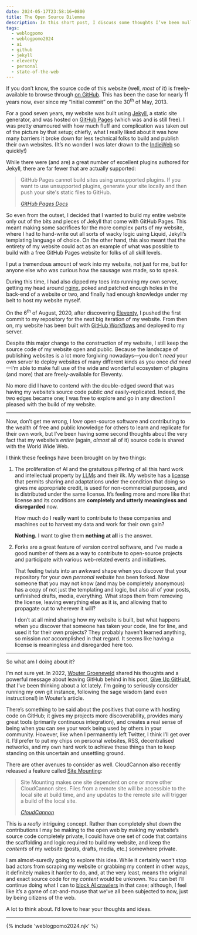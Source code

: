 ```yaml
---
date: 2024-05-17T23:58:16+0800
title: The Open Source Dilemma
description: In this short post, I discuss some thoughts I’ve been mulling over about the open source nature of my website, particularly after a great discussion I had with [fLaMEd](https://flamedfury.com) that galvanised some of my recent feelings about ownership on the web.
tags:
  - weblogpomo
  - weblogpomo2024
  - ai
  - github
  - jekyll
  - eleventy
  - personal
  - state-of-the-web
---
```


If you don’t know, the source code of this website (well, *most* of it) is freely-available to browse through [on GitHub](https://github.com/chrisburnell/chrisburnell.com). This has been the case for nearly 11 years now, ever since my <q>Initial commit</q> on <time datetime="2013-05-30T03:48:54-0700">the 30<sup>th</sup> of May, 2013</time>.

For a good seven years, my website was built using [Jekyll](https://jekyllrb.com), a static site generator, and was hosted on [GitHub Pages](https://pages.github.com) (which was and is still free). I was pretty enamoured with how much fluff and complication was taken out of the picture by that setup; chiefly, what I really liked about it was how many barriers it broke down for less technical folks to build and publish their own websites. (It’s no wonder I was later drawn to the [IndieWeb](https://indieweb.org) so quickly!)

While there were (and are) a great number of excellent plugins authored for Jekyll, there are far fewer that are actually supported:

<blockquote>
    <p>GitHub Pages cannot build sites using unsupported plugins. If you want to use unsupported plugins, generate your site locally and then push your site's static files to GitHub.</p>
    <cite><a href="https://docs.github.com/en/pages/setting-up-a-github-pages-site-with-jekyll/about-github-pages-and-jekyll#plugins">GitHub Pages Docs</a></cite>
</blockquote>

So even from the outset, I decided that I wanted to build my entire website only out of the bits and pieces of Jekyll that come with GitHub Pages. This meant making some sacrifices for the more complex parts of my website, where I had to hand-write out all sorts of wacky logic using Liquid, Jekyll’s templating language of choice. On the other hand, this also meant that the entirety of my website could act as an example of what was possible to build with a free GitHub Pages website for folks of all skill levels.

I put a tremendous amount of work into my website, not just for me, but for anyone else who was curious how the sausage was made, so to speak.

During this time, I had also dipped my toes into running my own server, getting my head around [nginx](https://nginx.org), poked and patched enough holes in the back-end of a website or two, and finally had enough knowledge under my belt to host my website myself.

On <time datetime="2020-08-06T15:33:03+0000">the 6<sup>th</sup> of August, 2020</time>, after discovering [Eleventy](https://www.11ty.dev), I pushed the first commit to my repository for the next big iteration of my website. From then on, my website has been built with [GitHub Workflows](https://docs.github.com/en/actions/using-workflows) and deployed to my server.

Despite this major change to the construction of my website, I still keep the source code of my website open and public. Because the landscape of publishing websites is a lot more forgiving nowadays—you don’t *need* your own server to deploy websites of many different kinds as you once *did need*—I’m able to make full use of the wide and wonderful ecosystem of plugins (and more) that are freely-available for Eleventy.

No more did I have to contend with the double-edged sword that was having my website’s source code public *and* easily-replicated. Indeed, the two edges became one; I was free to explore and go in any direction I pleased with the build of my website.

--------

Now, don’t get me wrong, I *love* open-source software and contributing to the wealth of free and public knowledge for others to learn and replicate for their own work, but I’ve been having some second thoughts about the very fact that my website’s *entire* (again, *almost* all of it) source code is shared with the World Wide Web.

I think these feelings have been brought on by two things:

1.
    The proliferation of AI and the gratuitous pilfering of all this hard work and intellectual property by <abbr title="Large Language Models">LLMs</abbr> and their ilk. My website has a [license](/license/) that permits sharing and adaptations under the condition that doing so gives me appropriate credit, is used for non-commercial purposes, and is distributed under the same license. It’s feeling more and more like that license and its conditions are **completely and utterly meaningless and disregarded** now.

    How much do I really want to contribute to these companies and machines out to harvest my data and work for their own gain?

    **Nothing.** I want to give them **nothing at all** is the answer.

2.
    Forks are a great feature of version control software, and I’ve made a good number of them as a way to contribute to open-source projects and participate with various web-related events and initiatives.

    That feeling twists into an awkward shape when you discover that your repository for your own *personal website* has been forked. Now someone that you may not know (and may be completely anonymous) has a copy of not just the templating and logic, but also all of your posts, unfinished drafts, media, everything. What stops them from removing the license, leaving everything else as it is, and allowing that to propagate out to wherever it will?

    I don’t at all mind sharing how my website is built, but what happens when you discover that someone has taken your code, line for line, and used it for their own projects? They probably haven’t learned anything, so mission *not* accomplished in that regard. It seems like having a license is meaningless and disregarded here too.

--------

So what am I doing about it?

I’m not sure yet. In 2022, [Wouter Groeneveld](https://brainbaking.com) shared his thoughts and a powerful message about leaving GitHub behind in his post, [Give Up GitHub!](https://brainbaking.com/post/2022/07/give-up-github/), that I’ve been thinking about a lot lately. I’m going to seriously consider running my own git instance, following the sage wisdom (and even instructions!) in Wouter’s article.

There’s something to be said about the positives that come with hosting code on GitHub; it gives my projects more discoverability, provides many great tools (primarily continuous integration), and creates a real sense of being when you can see your work being used by others in your community. However, like when I permanently left Twitter, I think I’ll get over it. I’d prefer to put my chips on personal websites, RSS, decentralised networks, and my own hard work to achieve these things than to keep standing on this uncertain and unsettling ground.

There are other avenues to consider as well. CloudCannon also recently released a feature called [Site Mounting](https://cloudcannon.com/documentation/articles/site-mounting/):

<blockquote>
    <p>Site Mounting makes one site dependent on one or more other CloudCannon sites. Files from a remote site will be accessible to the local site at build time, and any updates to the remote site will trigger a build of the local site.</p>
    <cite><a href="https://cloudcannon.com/">CloudCannon</a></cite>
</blockquote>

This is a *really* intriguing concept. Rather than completely shut down the contributions I may be making to the open web by making my website’s source code completely private, I could have one set of code that contains the scaffolding and logic required to build my website, and keep the *contents* of my website (posts, drafts, media, etc.) somewhere private.

I am almost-suredly going to explore this idea. While it certainly won’t stop bad actors from scraping my website or grabbing my content in other ways, it definitely makes it harder to do, and, at the very least, means the original and exact source code for my *content* would be unknown. You can bet I’ll continue doing what I can to [block AI crawlers](https://coryd.dev/posts/2024/go-ahead-and-block-ai-web-crawlers/) in that case; although, I feel like it’s a game of cat-and-mouse that we’ve all been subjected to now, just by being citizens of the web.

A lot to think about. I’d love to hear your thoughts and ideas.

--------

{% include 'weblogpomo2024.njk' %}
